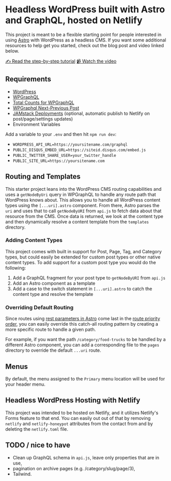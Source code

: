 # Headless WordPress built with Astro and GraphQL, hosted on Netlify

This project is meant to be a flexible starting point for people interested in using [Astro](https://astro.build/) with WordPress as a headless CMS. If you want some additional resources to help get you started, check out the blog post and video linked below.

[✍️ Read the step-by-step tutorial](https://developers.wpengine.com/blog/building-a-headless-wordpress-site-with-astro)
[📹 Watch the video](https://www.youtube.com/watch?v=BcoxZZIfESI)

## Requirements

- [WordPress](https://wordpress.org/)
- [WPGraphQL](https://www.wpgraphql.com/docs/introduction)
- [Total Counts for WPGraphQL](https://github.com/builtbycactus/total-counts-for-wp-graphql)
- [WPGraphql Next-Previous Post](wp-graphql-next-previous-post)
- [JAMstack Deployments](https://github.com/crgeary/wp-jamstack-deployments) (optional, automatic publish to Netlify on post/page/settings updates)
- Environment Variables

Add a variable to your `.env` and then hit `npm run dev`:

- `WORDPRESS_API_URL=https://yoursitename.com/graphql`
- `PUBLIC_DISQUS_EMBED_URL=https://siteid.disqus.com/embed.js`
- `PUBLIC_TWITTER_SHARE_USER=your_twitter_handle`
- `PUBLIC_SITE_URL=https://yoursitename.com`

## Routing and Templates

This starter project leans into the WordPress CMS routing capabilities and uses a `getNodeByUri` query in WPGraphQL to handle any route path that WordPress knows about. This allows you to handle all WordPress content types using the `[...uri].astro` component. From there, Astro parses the `uri` and uses that to call `getNodeByURI` from `api.js` to fetch data about that resource from the CMS. Once data is returned, we look at the content type and then dynamically resolve a content template from the `templates` directory.

### Adding Content Types

This project comes with built in support for Post, Page, Tag, and Category types, but could easily be extended for custom post types or other native content types. To add support for a custom post type you would do the following:

1. Add a GraphQL fragment for your post type to `getNodeByURI` from `api.js`
2. Add an Astro component as a template
3. Add a case to the switch statement in `[...uri].astro` to catch the content type and resolve the template

### Overriding Default Routing

Since routes using [rest parameters in Astro](https://docs.astro.build/en/core-concepts/routing/#rest-parameters) come last in the [route priority order](https://docs.astro.build/en/core-concepts/routing/#route-priority-order), you can easily override this catch-all routing pattern by creating a more specific route to handle a given path.

For example, if you want the path `/category/food-trucks` to be handled by a different Astro component, you can add a corresponding file to the `pages` directory to override the default `...uri` route.

## Menus

By default, the menu assigned to the `Primary` menu location will be used for your header menu.

## Headless WordPress Hosting with Netlify

This project was intended to be hosted on Netlify, and it utilizes Netlify's Forms feature to that end. You can easily out out of that by removing `netlify` and `netlify-honeypot` attributes from the contact from and by deleting the `netlify.toml` file.

## TODO / nice to have

- Clean up GraphQL schema in `api.js`, leave only properties that are in use,
- pagination on archive pages (e.g. /category/slug/page/3),
- Tailwind.
